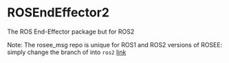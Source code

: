 # ROSEndEffector2
The ROS End-Effector package but for ROS2  

Note: The rosee_msg repo is unique for ROS1 and ROS2 versions of ROSEE: simply change the branch of into `ros2` [link](https://github.com/ADVRHumanoids/rosee_msg/tree/ros2)

